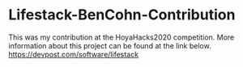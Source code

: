 # Lifestack-BenCohn-Contribution

This was my contribution at the HoyaHacks2020 competition. More information about this project can be found at the link below.
https://devpost.com/software/lifestack
